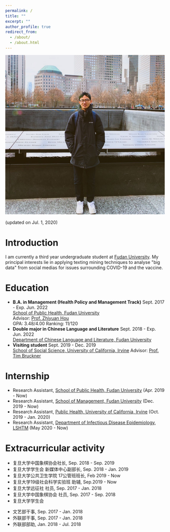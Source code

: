 ```yaml
---
permalink: /
title: ""
excerpt: ""
author_profile: true
redirect_from: 
  - /about/
  - /about.html
---
```


<p align="center">
  <img src="https://raw.githubusercontent.com/cv-xinyuzhou/cv-xinyuzhou.github.io/master/files/XZHOU_.jpg" alt="Photo" style="width: 750px;"/> 
</p>
(updated on Jul. 1, 2020)

# Introduction
I am currently a third year undergraduate student at [Fudan University](https://www.fudan.edu.cn/en/main.psp).
My principal interests lie in applying texting mining techniques to analyse "big data" from social medias for issues surrounding COVID-19 and the vaccine.

# Education
* **B.A. in Management (Health Policy and Management Track)** Sept. 2017 - Exp. Jun. 2022<br>
[School of Public Health, Fudan University](http://sph.fudan.edu.cn/)<br>
Advisor: [Prof. Zhiyuan Hou](http://sph.fudan.edu.cn/t/150)<br>
GPA: 3.48/4.00 Ranking: 11/120
* **Double major in Chinese Language and Literature** Sept. 2018 - Exp. Jun. 2022<br>
[Department of Chinese Language and Literature, Fudan University](http://chinese.fudan.edu.cn/_t1959/main.psp)<br>
* **Visiting student** Sept. 2019 - Dec. 2019<br>
[School of Social Science, University of California, Irvine](https://www.socsci.uci.edu/)
Advisor: [Prof. Tim Bruckner](https://faculty.sites.uci.edu/bruckner/)

# Internship
* Research Assistant, [School of Public Health, Fudan University](http://sph.fudan.edu.cn/) (Apr. 2019 - Now)<br>
* Research Assistant, [School of Management, Fudan University](https://www.fdsm.fudan.edu.cn/en/) (Dec. 2019 - Now)<br>
* Research Assistant, [Public Health, University of California, Irvine](http://publichealth.uci.edu/ph/_home/) (Oct. 2019 - Jan. 2020)<br>
* Research Assistant, [Department of Infectious Disease Epidemiology, LSHTM](https://www.lshtm.ac.uk/research/faculties/eph/ide) (May 2020 - Now)<br>

# Extracurricular activity
* 复旦大学中国象棋协会社长, Sep. 2018 - Sep. 2019
* 复旦大学学生会 新媒体中心副部长, Sep. 2018 - Jan. 2019
* 复旦大学公共卫生学院 17公管班班长, Feb 2019 - Now
* 复旦大学19级社会科学实验班 助辅, Sep.2019 - Now
* 复旦大学远征社 社员, Sep. 2017 - Jan. 2018
* 复旦大学中国象棋协会 社员, Sep. 2017 - Sep. 2018
* 复旦大学学生会
 - 文艺部干事, Sep. 2017 - Jan. 2018
 - 外联部干事, Sep. 2017 - Jan. 2018
 - 外联部部助, Jan. 2018 - Jul. 2018
